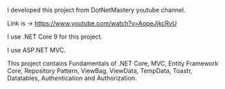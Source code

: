 I developed this project from DotNetMastery youtube channel.

Link is -> https://www.youtube.com/watch?v=AopeJjkcRvU

I use .NET Core 9 for this project.

I use ASP.NET MVC.

This project contains Fundamentals of .NET Core, MVC, Entity Framework Core, Repository Pattern, ViewBag, ViewData, TempData, Toastr, Datatables, Authentication and Authorization.


